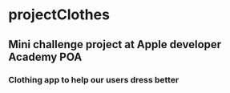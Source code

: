 # projectClothes
## Mini challenge project at Apple developer Academy POA <br/>
### Clothing app to help our users dress better
